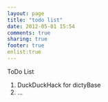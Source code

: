 ```yaml
---
layout: page
title: "todo list"
date: 2012-05-01 15:54
comments: true
sharing: true
footer: true
enlist:true
---
```


ToDo List

1. DuckDuckHack for dictyBase
2. ...
